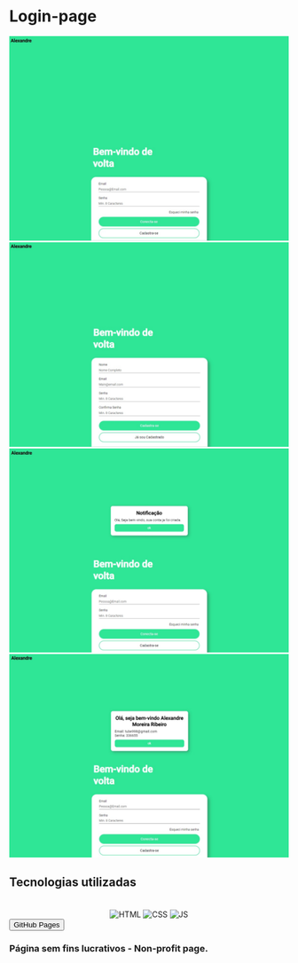 # Login-page
<img src="img/Captura de Tela (5).jpg">
<img src="img/Captura de Tela (6).jpg">
<img src="img/Captura de Tela (7).jpg">
<img src="img/Captura de Tela (8).jpg">
<h2>Tecnologias utilizadas</h2>
 <div  align="center"><br>
  <img align="center" alt="HTML"  src="https://img.shields.io/badge/HTML5-E34F26?style=for-the-badge&logo=html5&logoColor=white">
  <img align="center" alt="CSS"   src="https://img.shields.io/badge/CSS3-1572B6?style=for-the-badge&logo=css3&logoColor=white">
  <img align="center" alt="JS"    src="https://img.shields.io/badge/JavaScript-F7DF1E?style=for-the-badge&logo=javascript&logoColor=black">
</div>
<a href="https://alexandre365.github.io/Landing-page/"><button>GitHub Pages</button></a>

### Página sem fins lucrativos - Non-profit page.